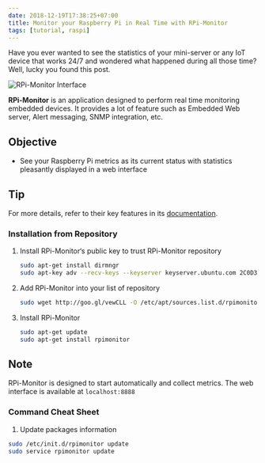 ```yaml
---
date: 2018-12-19T17:38:25+07:00
title: Monitor your Raspberry Pi in Real Time with RPi-Monitor
tags: [tutorial, raspi]
---
```


Have you ever wanted to see the statistics of your mini-server or any IoT device that works 24/7 and wondered what happened during all those time? Well, lucky you found this post.

![RPi-Monitor Interface](/assets/uploads/tutorial/thumbnail/raspberry-pi-real-time-monitoring.jpg)

**RPi-Monitor** is an application designed to perform real time monitoring embedded devices. It provides a lot of feature such as Embedded Web server, Alert messaging, SNMP integration, etc.

## Objective

- See your Raspberry Pi metrics as its current status with statistics pleasantly displayed in a web interface

## Tip

For more details, refer to their key features in its [documentation](https://xavierberger.github.io/RPi-Monitor-docs/index.html).

<!-- content -->

### Installation from Repository

1. Install RPi-Monitor‘s public key to trust RPi-Monitor repository

    ```bash
    sudo apt-get install dirmngr
    sudo apt-key adv --recv-keys --keyserver keyserver.ubuntu.com 2C0D3C0F
    ```

2. Add RPi-Monitor into your list of repository

    ```bash
    sudo wget http://goo.gl/vewCLL -O /etc/apt/sources.list.d/rpimonitor.list
    ```

3. Install RPi-Monitor

    ```bash
    sudo apt-get update
    sudo apt-get install rpimonitor
    ```

## Note

RPi-Monitor is designed to start automatically and collect metrics. The web interface is available at `localhost:8888`

### Command Cheat Sheet

1. Update packages information

```bash
sudo /etc/init.d/rpimonitor update
sudo service rpimonitor update
```
